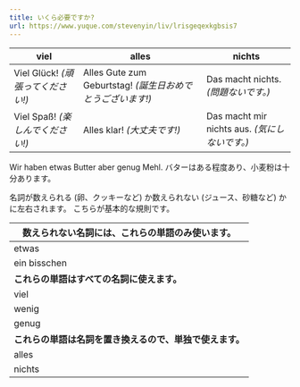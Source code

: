 ```yaml
---
title: いくら必要ですか?
url: https://www.yuque.com/stevenyin/liv/lrisgeqexkgbsis7
---
```


| viel | alles | nichts |
| --- | --- | --- |
| Viel Glück! *(頑張ってください!)* | Alles Gute zum Geburtstag! *(誕生日おめでとうございます!)* | Das macht nichts. *(問題ないです。)* |
| Viel Spaß! *(楽しんでください!)* | Alles klar! *(大丈夫です!)* | Das macht mir nichts aus. *(気にしないです。)* |

Wir haben etwas Butter aber genug Mehl.
バターはある程度あり、小麦粉は十分あります。

名詞が数えられる (卵、クッキーなど) か数えられない (ジュース、砂糖など) かに左右されます。 こちらが基本的な規則です。

| **数えられない名詞には、これらの単語のみ使います。** |
| --- |
| etwas |
| ein bisschen |
| **これらの単語はすべての名詞に使えます。** |
| viel |
| wenig |
| genug |
| **これらの単語は名詞を置き換えるので、単独で使えます。** |
| alles |
| nichts |
